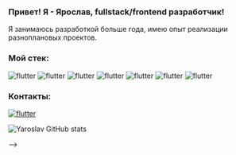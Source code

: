 ### Привет! Я - Ярослав, fullstack/frontend разработчик!

Я занимаюсь разработкой больше года, имею опыт реализации разноплановых проектов.

### Мой стек:

![flutter](https://img.shields.io/badge/JavaScript-black?style=for-the-badge&logo=JavaScript)
![flutter](https://img.shields.io/badge/React-black?style=for-the-badge&logo=React)
![flutter](https://img.shields.io/badge/Redux-black?style=for-the-badge&logo=Redux&logoColor=810092)
![flutter](https://img.shields.io/badge/HTML5-black?style=for-the-badge&logo=HTML5)
![flutter](https://img.shields.io/badge/CSS3-black?style=for-the-badge&logo=CSS3&logoColor=4bff)
![flutter](https://img.shields.io/badge/Node.js-black?style=for-the-badge&logo=Node.js)
![flutter](https://img.shields.io/badge/Postgres-black?style=for-the-badge&logo=PostgreSQL)

### Контакты:

[![flutter](https://img.shields.io/badge/Telegram-black?style=for-the-badge&logo=Telegram)](https://t.me/Yaroslav_Apple)

![Yaroslav GitHub stats](https://github-readme-stats.vercel.app/api?username=Sinfulk&count_private=true&show_icons=true$theme=synthwave)







<!-- 
### Hi there 👋

<!--
**Sinfulk/Sinfulk** is a ✨ _special_ ✨ repository because its `README.md` (this file) appears on your GitHub profile.

Here are some ideas to get you started:

- 🔭 I’m currently working on ...
- 🌱 I’m currently learning ...
- 👯 I’m looking to collaborate on ...
- 🤔 I’m looking for help with ...
- 💬 Ask me about ...
- 📫 How to reach me: ...
- 😄 Pronouns: ...
- ⚡ Fun fact: ...
--> -->
